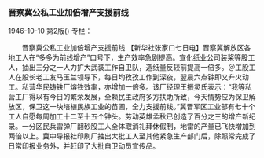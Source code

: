 ### 晋察冀公私工业加倍增产支援前线

1946-10-10
第2版()
专栏：

　　晋察冀公私工业加倍增产支援前线
    【新华社张家口七日电】晋察冀解放区各地工人在“多多为前线增产”口号下，生产效率急剧提高。宣化纸业公司装桨等股工人，抽出三分之一人力扩大武装工作自卫队，造纸量反较前提高一倍多。＠工股工人在股长老工友马玉兰领导下，每日均孜孜工作到深夜，翌晨六点钟即又升火动工。私营华民铸铁厂熔铁效率，亦增加一倍多。该厂经理王振灵氏表示：“我等私营工厂得以有今日的繁荣发展，全赖民主政府多方扶助所致，今天情势应为保卫解放区，保卫这一块培植民族工业的苗圃，全力支援前线。”冀晋军区工业部有七十个工人自愿每周加工十二至十五个钟头。劳动英雄孟秋已创造了百分之三的增产新纪录。一分区民兵雷弹厂翻砂股工人全体取消礼拜休假制，地雷的产量已飞快增加到两倍以上。冀中导报社印刷厂抽出大批工人至其他紧急生产部门后，除照常完成了日常印报业务外，并赶印了大批自卫动员宣传品。
